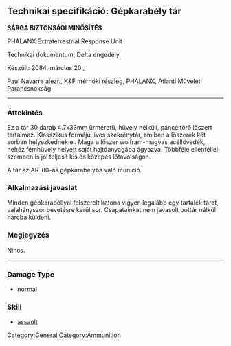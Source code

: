 ## Technikai specifikáció: Gépkarabély tár

**SÁRGA BIZTONSÁGI MINŐSÍTÉS**

PHALANX Extraterrestrial Response Unit

Technikai dokumentum, Delta engedély

Készült: 2084. március 20.,

Paul Navarre alezr., K&F mérnöki részleg, PHALANX, Atlanti Műveleti
Parancsnokság

------------------------------------------------------------------------

### Áttekintés

Ez a tár 30 darab 4.7x33mm űrméretű, hüvely nélküli, páncéltörő lőszert
tartalmaz. Klasszikus formájú, íves szekrénytár, amiben a lőszerek két
sorban helyezkednek el. Maga a lőszer wolfram-magvas acéllövedék, nehéz
fémhüvely helyett saját hajtóanyagába ágyazva. Többféle ellenféllel
szemben is jól teljesít kis és közepes lőtávolságon.

A tár az AR-80-as gépkarabélyba való muníció.

### Alkalmazási javaslat

Minden gépkarabéllyal felszerelt katona vigyen legalább egy tartalék
tárat, valahányszor bevetésre kerül sor. Csapatainkat nem javasolt
póttár nélkül harcba küldeni.

### Megjegyzés

Nincs.

------------------------------------------------------------------------

### Damage Type

- [normal](Damage/normal "wikilink")

### Skill

- [assault](Skills/assault "wikilink")

[Category:General](Category:General "wikilink")
[Category:Ammunition](Category:Ammunition "wikilink")